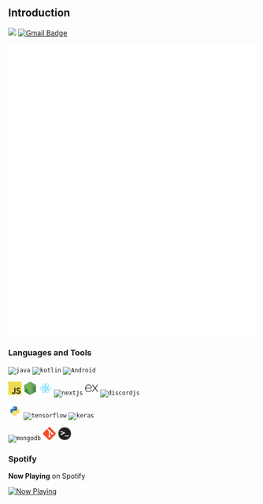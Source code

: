 ## Introduction

![](https://visitor-badge.glitch.me/badge?page_id=github.com/misobarisic)
[![Gmail Badge](https://img.shields.io/badge/-miso@misobarisic.com-c14438?style=flat-square&logo=Gmail&logoColor=white&link=mailto:miso@misobarisic.com)](mailto:miso@misobarisic.com)

![](https://raw.githubusercontent.com/misobarisic/github-stats/master/generated/overview.svg)
![](https://raw.githubusercontent.com/misobarisic/github-stats/master/generated/languages.svg)



### Languages and Tools
<code><img height="27" src="https://external-content.duckduckgo.com/iu/?u=https%3A%2F%2Ftse2.mm.bing.net%2Fth%3Fid%3DOIP.5w4ncwZhfVuBgrKHeNoDhAHaJ4%26pid%3DApi&f=1" alt="java"></code>
<code><img height="27" src="https://external-content.duckduckgo.com/iu/?u=https%3A%2F%2Fcdn.freebiesupply.com%2Flogos%2Fthumbs%2F2x%2Fkotlin-1-logo.png&f=1&nofb=1" alt="kotlin"></code>
<code><img height="27" src="https://external-content.duckduckgo.com/iu/?u=https%3A%2F%2Fhuddle.eurostarsoftwaretesting.com%2Fwp-content%2Fuploads%2F2018%2F04%2FAndroid_Studio_icon.svg_-1024x1024.png&f=1&nofb=1" alt="Android"></code>

<code><img height="27" src="https://raw.githubusercontent.com/github/explore/80688e429a7d4ef2fca1e82350fe8e3517d3494d/topics/javascript/javascript.png" alt="javascript"></code>
<code><img height="27" src="https://raw.githubusercontent.com/github/explore/80688e429a7d4ef2fca1e82350fe8e3517d3494d/topics/nodejs/nodejs.png" alt="nodejs"></code>
<code><img height="27" src="https://raw.githubusercontent.com/github/explore/80688e429a7d4ef2fca1e82350fe8e3517d3494d/topics/react/react.png" alt="reactjs"></code>
<code><img height="27" src="https://camo.githubusercontent.com/92ec9eb7eeab7db4f5919e3205918918c42e6772562afb4112a2909c1aaaa875/68747470733a2f2f6173736574732e76657263656c2e636f6d2f696d6167652f75706c6f61642f76313630373535343338352f7265706f7369746f726965732f6e6578742d6a732f6e6578742d6c6f676f2e706e67" alt="nextjs"></code>
<code><img height="27" src="https://raw.githubusercontent.com/devicons/devicon/master/icons/express/express-original.svg" alt="expressjs"></code>
<code><img height="27" src="https://avatars.githubusercontent.com/u/26492485?s=200&v=4" alt="discordjs"></code>

<code><img height="27" src="https://raw.githubusercontent.com/github/explore/80688e429a7d4ef2fca1e82350fe8e3517d3494d/topics/python/python.png" alt="python"></code>
<code><img height="27" src="https://avatars.githubusercontent.com/u/15658638?s=200&v=4" alt="tensorflow"></code>
<code><img height="27" src="https://duckduckgo.com/i/bcd37306.png" alt="keras"></code>


<code><img height="27" src="https://encrypted-tbn0.gstatic.com/images?q=tbn%3AANd9GcSTTzPAw-55ssm1Im594xYZ9eRQu2JylrkYLg&usqp=CAU" alt="mongodb"></code>
<code><img height="27" src="https://raw.githubusercontent.com/devicons/devicon/master/icons/git/git-original.svg" alt="git"></code>
<code><img height="27" src="https://raw.githubusercontent.com/github/explore/80688e429a7d4ef2fca1e82350fe8e3517d3494d/topics/terminal/terminal.png" alt="terminal"></code>

### Spotify
**Now Playing** on Spotify

<a href="https://profile.misobarisic.com/now-playing?open">
    <img src="https://profile.misobarisic.com/now-playing" width="256" height="64" alt="Now Playing">
</a>
